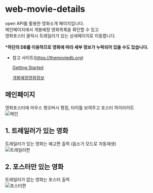 # web-movie-details
open API를 활용한 영화소개 페이지입니다.<br>
메인페이지에서 개봉예정 영화목록을 확인할 수 있고 <br>영화포스터 클릭시 트레일러가 있는 상세페이지로 이동합니다.
<br><br>
<b>*하단의 DB를 이용하므로 영화에 따라 세부 정보가 누락되어 있을 수도 있습니다.</b>

- 참고 사이트(https://themoviedb.org)
    
  [Getting Started](https://developer.themoviedb.org/docs)
    
  [개봉예정영화정보](https://api.themoviedb.org/3/movie/upcoming?api_key=a64533e7ece6c72731da47c9c8bc691f&language=ko-KR&page=1)

## 메인페이지
영화포스터에 마우스 행오버시 평점, 타이틀 보여주고 포스터 하이라이트 <br>
![메인](https://s3-us-west-2.amazonaws.com/secure.notion-static.com/e5db4a31-98d3-4ba1-acf1-81bb6fca79dd/Untitled.png)

## 1. 트레일러가 있는 영화
트레일러가 있는 영화는 예고편 출력 (음소거 모드로 자동재생) <br>
![트레일러편](https://s3-us-west-2.amazonaws.com/secure.notion-static.com/1ccc3687-0310-4f03-ba2e-4c3cc1619215/Untitled.png)

## 2. 포스터만 있는 영화
트레일러가 없는 영화는 포스터 출력 <br>
![포스터편](https://s3-us-west-2.amazonaws.com/secure.notion-static.com/c723219c-1cf9-4e04-9dad-97fb4e30a570/Untitled.png)